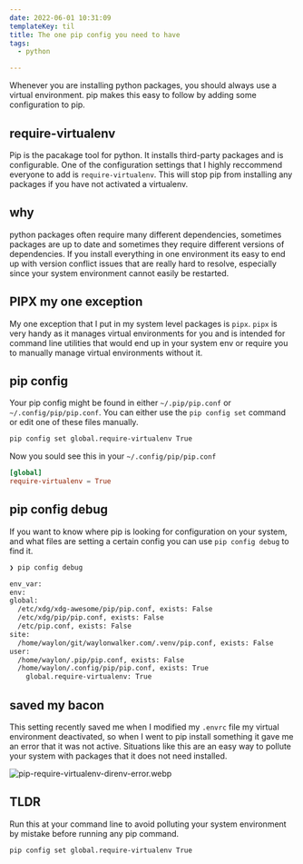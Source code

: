 ```yaml
---
date: 2022-06-01 10:31:09
templateKey: til
title: The one pip config you need to have
tags:
  - python

---
```


Whenever you are installing python packages, you should always use a virtual
environment.  pip makes this easy to follow by adding some configuration to
pip.

## require-virtualenv

Pip is the pacakage tool for python.  It installs third-party packages and is
configurable.  One of the configuration settings that I highly reccommend
everyone to add is `require-virtualenv`.  This will stop pip from installing
any packages if you have not activated a virtualenv.

## why

python packages often require many different dependencies, sometimes packages
are up to date and sometimes they require different versions of dependencies.
If you install everything in one environment its easy to end up with version
conflict issues that are really hard to resolve, especially since your system
environment cannot easily be restarted.

## PIPX my one exception

My one exception that I put in my system level packages is `pipx`.  `pipx` is
very handy as it manages virtual environments for you and is intended for
command line utilities that would end up in your system env or require you to
manually manage virtual environments without it.

## pip config

Your pip config might be found in either `~/.pip/pip.conf` or
`~/.config/pip/pip.conf`.  You can either use the `pip config set` command or
edit one of these files manually.

```bash
pip config set global.require-virtualenv True
```

Now you sould see this in your `~/.config/pip/pip.conf`

``` toml
[global]
require-virtualenv = True
```

## pip config debug

If you want to know where pip is looking for configuration on your system, and
what files are setting a certain config you can use `pip config debug` to find
it.

``` bash
❯ pip config debug

env_var:
env:
global:
  /etc/xdg/xdg-awesome/pip/pip.conf, exists: False
  /etc/xdg/pip/pip.conf, exists: False
  /etc/pip.conf, exists: False
site:
  /home/waylon/git/waylonwalker.com/.venv/pip.conf, exists: False
user:
  /home/waylon/.pip/pip.conf, exists: False
  /home/waylon/.config/pip/pip.conf, exists: True
    global.require-virtualenv: True
```

## saved my bacon

This setting recently saved me when I modified my `.envrc` file my virtual
environment deactivated, so when I went to pip install something it gave me an
error that it was not active.  Situations like this are an easy way to pollute
your system with packages that it does not need installed.

![pip-require-virtualenv-direnv-error.webp](https://dropper.wayl.one/api/file/fdb3d2bc-fd70-4b5b-acaa-aedc91c528b0.webp)

## TLDR

Run this at your command line to avoid polluting your system environment by
mistake before running any pip command.

```bash
pip config set global.require-virtualenv True
```
